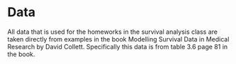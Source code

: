 # Data

All data that is used for the homeworks in the survival analysis class are taken directly from examples in the book Modelling Survival Data in Medical Research by David Collett. Specifically this data is from table 3.6 page 81 in the book.
